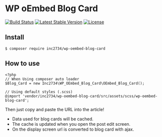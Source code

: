 # WP oEmbed Blog Card

[![Build Status](https://travis-ci.org/inc2734/wp-oembed-blog-card.svg?branch=master)](https://travis-ci.org/inc2734/wp-oembed-blog-card)
[![Latest Stable Version](https://poser.pugx.org/inc2734/wp-oembed-blog-card/v/stable)](https://packagist.org/packages/inc2734/wp-oembed-blog-card)
[![License](https://poser.pugx.org/inc2734/wp-oembed-blog-card/license)](https://packagist.org/packages/inc2734/wp-oembed-blog-card)

## Install
```
$ composer require inc2734/wp-oembed-blog-card
```

## How to use
```
<?php
// When Using composer auto loader
$Blog_Card = new Inc2734\WP_OEmbed_Blog_Card\OEmbed_Blog_Card();
```

```
// Using default styles (.scss)
@import 'vendor/inc2734/wp-oembed-blog-card/src/assets/scss/wp-oembed-blog-card';
```

Then just copy and paste the URL into the article!

- Data used for blog cards will be cached.
- The cache is updated when you open the post edit screen.
- On the display screen url is converted to blog card with ajax.
